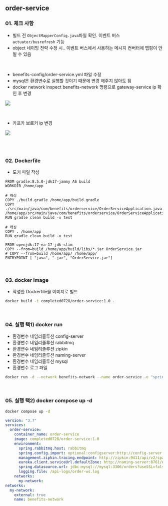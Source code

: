 ## order-service

### 01. 체크 사항

- 빌드 전 `ObjectMapperConfig.java`파일 확인. 이벤트 버스 `actuator/busrefresh` 기능
- object 네이밍 전략 수정 시.. 이벤트 버스에서 사용하는 메시지 컨버터에 맵핑이 안될 수 있음

<br>

- benefits-config/order-service.yml 파일 수정
- mysql은 환경변수로 실행할 것이기 때문에 변경 해주지 않아도 됨
- docker network inspect benefits-network 명령으로 gateway-service ip 확인 후 변경

![](https://velog.velcdn.com/images/develing1991/post/62f0e71e-7ff4-4e9b-b554-b3119bcb860b/image.png)

<br>

- 카프카 브로커 ip 변경

![](https://velog.velcdn.com/images/develing1991/post/64c7cad5-a103-44b6-9059-6b9dbdbcfca1/image.png)

<br>
<br>

### 02. Dockerfile

- 도커 파일 작성

```docker
FROM gradle:8.5.0-jdk17-jammy AS build
WORKDIR /home/app

# 캐싱
COPY ./build.gradle /home/app/build.gradle
COPY ./src/main/java/com/benefits/orderservice/OrderServiceApplication.java /home/app/src/main/java/com/benefits/orderservice/OrderServiceApplication.java
RUN gradle clean build -x test

# 캐싱
COPY . /home/app
RUN gradle clean build -x test

FROM openjdk:17-ea-17-jdk-slim
COPY --from=build /home/app/build/libs/*.jar OrderService.jar
# COPY --from=build /home/app/ /home/app/
ENTRYPOINT [ "java", "-jar", "OrderService.jar"]
```

<br>

### 03. docker image

- 작성한 Dockerfile을 이미지로 빌드

```bash
docker build -t completed0728/order-service:1.0 .
```

<br>

### 04. 실행 택1) docker run

- 환경변수 네임리졸루션 config-server
- 환경변수 네임리졸루션 rabbitmq
- 환경변수 네임리졸루션 zipkin
- 환경변수 네임리졸루션 naming-server
- 환경변수 네임리졸루션 mysql
- 환경변수 로그 파일

```bash
docker run -d --network benefits-network --name order-service -e "spring.config.import=optional:configserver:http://config-server:8888" -e "spring.rabbitmq.host=rabbitmq" -e "management.zipkin.tracing.endpoint=http://zipkin:9411/api/v2/spans" -e "eureka.client.serviceUrl.defaultZone=http://naming-server:8761/eureka" -e "spring.datasource.url: jdbc:mysql://mysql:3306/orders?useSSL=false&useUnicode=true&allowPublicKeyRetrieval=true" -e "logging.file=/api-logs/order-ws.log" completed0728/order-service:1.0
```

<br>

### 05. 실행 택2) docker compose up -d

```bash
docker compose up -d
```

```yml
version: "3.7"
services:
  order-service:
    container_name: order-service
    image: completed0728/order-service:1.0
    environment:
      spring.rabbitmq.host: rabbitmq
      spring.config.import: optional:configserver:http://config-server:8888
      management.zipkin.tracing.endpoint: http://zipkin:9411/api/v2/spans
      eureka.client.serviceUrl.defaultZone: http://naming-server:8761/eureka
      spring.datasource.url: jdbc:mysql://mysql:3306/orders?useSSL=false&useUnicode=true&allowPublicKeyRetrieval=true
      logging.file: /api-logs/order-ws.log
    networks:
      my-network:
networks:
  my-network:
    external: true
    name: benefits-network
```
